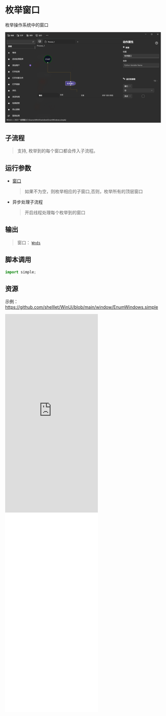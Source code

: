 # 枚举窗口 
枚举操作系统中的窗口

![EnumWindows](./images/10.png ':size=90%')

## 子流程
> 支持, 枚举到的每个窗口都会传入子流程。


## 运行参数

* [窗口](./types/Wnd.md)
  > 如果不为空，则枚举相应的子窗口,否则，枚举所有的顶层窗口

* 异步处理子流程
  > 开启线程处理每个枚举到的窗口
## 输出

> 窗口： [`Wnds`](./types/Wnd.md)    


## 脚本调用

```python
import simple;

```

## 资源

示例：https://github.com/shelllet/WinUi/blob/main/window/EnumWindows.simple

<iframe type="text/html" height="640px" src="https://www.youtube.com/embed/bnrfNystwcs" frameborder="0"></iframe>

<iframe src="//player.bilibili.com/player.html?bvid=BV1T8411v78a&page=1&autoplay=0" height='640px' scrolling="no" border="0" frameborder="no" framespacing="0" allowfullscreen="true"></iframe>
